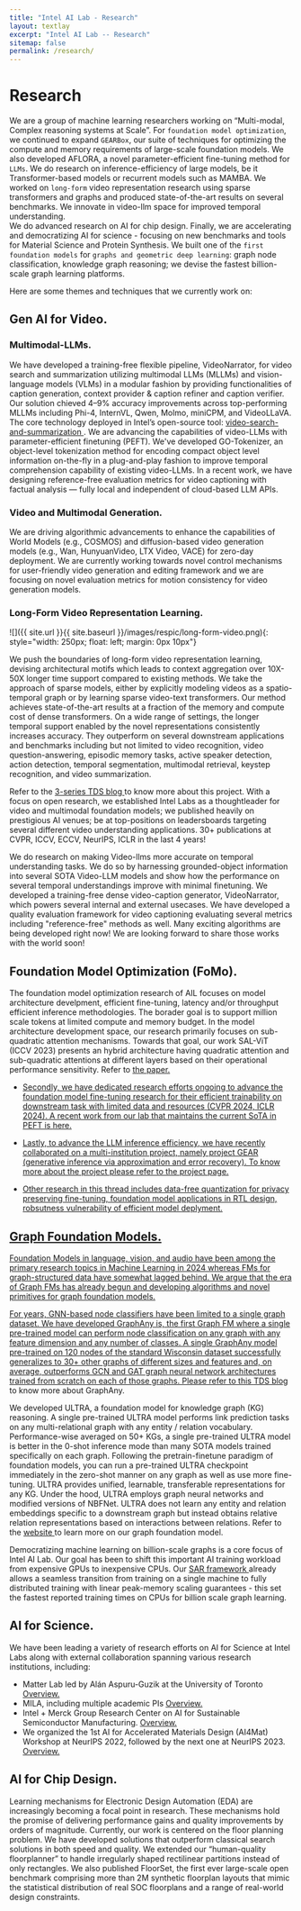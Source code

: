 ```yaml
---
title: "Intel AI Lab - Research"
layout: textlay
excerpt: "Intel AI Lab -- Research"
sitemap: false
permalink: /research/
---
```


# Research #

We are a group of machine learning researchers working on “Multi-modal, Complex reasoning systems at Scale”. 
For `foundation model optimization`, we continued to expand `GEARBox`, our suite of techniques for optimizing the compute and memory requirements of large-scale foundation models. We also developed AFLORA, a novel parameter-efficient fine-tuning method for `LLMs`. We do research on inference-efficiency of large models, be it Transformer-based models or recurrent models such as MAMBA. We worked on `long-form` video representation research using sparse transformers and graphs and produced state-of-the-art results on several benchmarks. We innovate in video-llm space for improved temporal understanding.  
We do advanced research on AI for chip design. Finally, we are accelerating and democratizing AI for science - focusing on new benchmarks and tools for Material Science and Protein Synthesis.
We built one of the `first foundation models` for `graphs and geometric deep learning`: graph node classification, knowledge graph reasoning; we devise the fastest billion-scale graph learning platforms. 

Here are some themes and techniques that we currently work on:


## Gen AI for Video. ## 

### Multimodal-LLMs. ###
We have developed a training-free flexible pipeline, VideoNarrator, for video search and summarization utilizing multimodal LLMs (MLLMs) and vision-language models (VLMs) in a modular fashion by providing functionalities of caption generation, context provider & caption refiner and caption verifier. Our solution chieved 4–9% accuracy improvements across top-performing MLLMs including Phi-4, InternVL, Qwen, Molmo, miniCPM, and VideoLLaVA. The core technology deployed in Intel’s open-source tool: <a href="https://github.com/open-edge-platform/edge-ai-libraries/tree/main/sample-applications/video-search-and-summarization"> video-search-and-summarization </a>. 
We are advancing the capabilities of video-LLMs with parameter-efficient finetuning (PEFT). 
We've developed GO-Tokenizer, an object-level tokenization method for encoding compact object level information on-the-fly in a plug-and-play fashion to improve temporal comprehension capability of existing video-LLMs. 
In a recent work, we have designing reference-free evaluation metrics for video captioning with factual analysis — fully local and independent of cloud-based LLM APIs.

### Video and Multimodal Generation. ###
We are driving algorithmic advancements to enhance the capabilities of World Models (e.g., COSMOS) and diffusion-based video generation models (e.g., Wan, HunyuanVideo, LTX Video, VACE) for zero-day deployment.
We are currently working towards novel control mechanisms for user-friendly video generation and editing framework and we are focusing on novel evaluation metrics for motion consistency for video generation models. 


### Long-Form Video Representation Learning. ### 
![]({{ site.url }}{{ site.baseurl }}/images/respic/long-form-video.png){: style="width: 250px; float: left; margin: 0px 10px"} 
<!-- Current video understanding systems often can precisely recognize patterns in short video clips. However, they fail to capture how the present connects to the past or future in a world of never-ending visual stimuli. Existing video architectures tend to hit computation or memory bottlenecks after processing only a few seconds of video content. So, how do we enable accurate and efficient long-term visual understanding? An important first step is to have a model that practically runs on long videos. To that end, we propose a novel video representation method based on Spatio-Temporal Graphs Learning (SPELL) to equip it with long-term reasoning capability. This structured video representation lets processing of ~1 minute content of video in contrast to the existing transformer-based or CNN-based models that can only look up to~10 seconds window.
    In a parallel thread of research, we identify why existing video transformer models show strong tendency towards frame-based spatial representations while temporal reasoning remains largely unsolved. We identify several key challenges in temporal learning of video-text transformers. Guided by our findings, we propose SViTT [2], a sparse video-text architecture that performs multi-frame reasoning with significantly lower cost than naive transformers with dense attention. Analogous to graph-based networks, SViTT employs two forms of sparsity: edge sparsity that limits the query-key communications between tokens in self-attention, and node sparsity that discards uninformative visual tokens. We show that SViTT outperforms dense transformer baselines on multiple video-text retrieval and question answering benchmarks, with a fractional computational cost. -->

We push the boundaries of long-form video representation learning, devising architectural motifs which leads to context aggregation over 10X-50X longer time support compared to existing methods. We take the approach of sparse models, either by explicitly modeling videos as a spatio-temporal graph or by learning sparse video-text transformers. 
Our method achieves state-of-the-art results at a fraction of the memory and compute cost of dense transformers. On a wide range of settings, the longer temporal support enabled by the novel representations consistently increases accuracy. They outperform on several downstream applications and benchmarks including but not limited to video recognition, video question-answering, episodic memory tasks, active speaker detection, action detection, temporal segmentation, multimodal retrieval, keystep recognition, and video summarization. 

Refer to the <a href="https://towardsdatascience.com/long-form-video-representation-learning-part-1-video-as-graphs-c55b609d9100"> 3-series TDS blog </a> to know more about this project. With a focus on open research, we established Intel Labs as a thoughtleader for video and multimodal foundation models; we published heavily on prestigious AI venues; be at top-positions on leadersboards targeting several different video understanding applications. 30+ publications at CVPR, ICCV, ECCV, NeurIPS, ICLR in the last 4 years!

We do research on making Video-llms more accurate on temporal understanding tasks. We do so by harnessing grounded-object information into several SOTA Video-LLM models and show how the performance on several temporal understandings improve with minimal finetuning. We developed a training-free dense video-caption generator, VideoNarrator, which powers several internal and external usecases. We have developed a quality evaluation framework for video captioning evaluating several metrics including "reference-free" methods as well. Many exciting algorithms are being developed right now! We are looking forward to share those works with the world soon!   

## Foundation Model Optimization (FoMo). ##
The foundation model optimization research of AIL focuses on model architecture develpment, efficient fine-tuning, latency and/or throughput efficient inference methodologies. The borader goal is to support million scale tokens at limited compute and memory budget. In the model architecture development space, our research primarily focuses on sub-quadratic attention mechanisms. Towards that goal, our work SAL-ViT (ICCV 2023) presents an hybrid architecture having quadratic attention and sub-quadratic attentions at different layers based on their operational performance sensitivity. Refer to <a href="https://openaccess.thecvf.com/content/ICCV2023/papers/Zhang_SAL-ViT_Towards_Latency_Efficient_Private_Inference_on_ViT_using_Selective_ICCV_2023_paper.pdf"> the paper.

- Secondly, we have dedicated research efforts ongoing to advance the foundation model fine-tuning research for their efficient trainability on downstream task with limited data and resources (CVPR 2024, ICLR 2024). A recent work from our lab that maintains the current SoTA in PEFT is <a href="https://arxiv.org/pdf/2403.13269.pdf"> here.

- Lastly, to advance the LLM inference efficiency, we have recently collaborated on a multi-institution project, namely project GEAR (generative inference via approximation and error recovery). To know more about the project please refer to the <a href="https://github.com/opengear-project/GEAR"> project page.

- Other research in this thread includes data-free quantization for privacy preserving fine-tuning, foundation model applications in RTL design, robsutness vulnerability of efficient model deplyment. 

## Graph Foundation Models. ##
Foundation Models in language, vision, and audio have been among the primary research topics in Machine Learning in 2024 whereas FMs for graph-structured data have somewhat lagged behind. We argue that the era of Graph FMs has already begun and developing algorithms and novel primitives for graph foundation models. 

For years, GNN-based node classifiers have been limited to a single graph dataset. We have developed GraphAny is, the first Graph FM where a single pre-trained model can perform node classification on any graph with any feature dimension and any number of classes. A single GraphAny model pre-trained on 120 nodes of the standard Wisconsin dataset successfully generalizes to 30+ other graphs of different sizes and features and, on average, outperforms GCN and GAT graph neural network architectures trained from scratch on each of those graphs. Please refer to this <a href="https://towardsdatascience.com/foundation-models-in-graph-geometric-deep-learning-f363e2576f58"> TDS blog </a> to know more about GraphAny. 

We developed ULTRA, a foundation model for knowledge graph (KG) reasoning. A single pre-trained ULTRA model performs link prediction tasks on any multi-relational graph with any entity / relation vocabulary. Performance-wise averaged on 50+ KGs, a single pre-trained ULTRA model is better in the 0-shot inference mode than many SOTA models trained specifically on each graph. Following the pretrain-finetune paradigm of foundation models, you can run a pre-trained ULTRA checkpoint immediately in the zero-shot manner on any graph as well as use more fine-tuning.
ULTRA provides unified, learnable, transferable representations for any KG. Under the hood, ULTRA employs graph neural networks and modified versions of NBFNet. ULTRA does not learn any entity and relation embeddings specific to a downstream graph but instead obtains relative relation representations based on interactions between relations. Refer to the <a href="https://github.com/DeepGraphLearning/ULTRA"> website </a> to learn more on our graph foundation model. 

Democratizing machine learning on billion-scale graphs is a core focus of Intel AI Lab. Our goal has been to shift this important AI training workload from expensive GPUs to inexpensive CPUs. Our <a href="https://github.com/IntelLabs/SAR"> SAR framework </a> already allows a seamless transition from training on a single machine to fully distributed training with linear peak-memory scaling guarantees - this set the fastest reported training times on CPUs for billion scale graph learning. 


## AI for Science. ##
We have been leading a variety of research efforts on AI for Science at Intel Labs along with external collaboration spanning various research institutions, including: 
- Matter Lab led by Alán Aspuru-Guzik at the University of Toronto <a href="https://www.intel.com/content/www/us/en/artificial-intelligence/podcast-episodes/intel-on-ai-season-3-episode-8.html"> Overview. </a>
- MILA, including multiple academic PIs <a href="https://medium.com/intel-tech/intel-and-mila-strengthen-their-open-innovation-commitment-to-responsible-ai-24412c576614"> Overview. </a>
- Intel + Merck Group Research Center on AI for Sustainable Semiconductor Manufacturing. <a href="https://www.emdgroup.com/en/news/semiconductor-manufacturing-09-03-2023.html"> Overview. </a>
- We organized the 1st AI for Accelerated Materials Design (AI4Mat) Workshop at NeurIPS 2022, followed by the next one at NeurIPS 2023. <a href="https://sites.google.com/view/ai4mat"> Overview. </a>

## AI for Chip Design. ##

Learning mechanisms for Electronic Design Automation (EDA) are increasingly becoming a focal point in research. These mechanisms hold the promise of delivering performance gains and quality improvements by orders of magnitude. Currently, our work is centered on the floor planning problem. We have developed solutions that outperform classical search solutions in both speed and quality. We extended our “human-quality floorplanner” to handle irregularly shaped rectilinear partitions instead of only rectangles. We also published FloorSet, the first ever large-scale open benchmark comprising more than 2M synthetic floorplan layouts that mimic the statistical distribution of real SOC floorplans and a range of real-world design constraints. 

